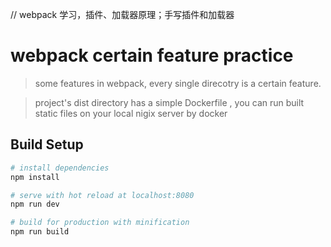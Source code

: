 
// webpack 学习，插件、加载器原理；手写插件和加载器
# webpack certain feature practice

> some features in webpack, every single direcotry is a certain feature.

> project's dist directory has a simple Dockerfile , you can run built static files on your local nigix server by docker

## Build Setup

``` bash
# install dependencies
npm install

# serve with hot reload at localhost:8080
npm run dev

# build for production with minification
npm run build

```

